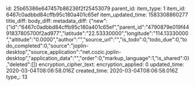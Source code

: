 id: 25b65386e647457b86236f2f25453079
parent_id: 
item_type: 1
item_id: 6467c0adbbd84cffb95c180a401c65ef
item_updated_time: 1583308860277
title_diff: 
body_diff: 
metadata_diff: {"new":{"id":"6467c0adbbd84cffb95c180a401c65ef","parent_id":"4790879e019f4491837805700f2ad977","latitude":"22.53330000","longitude":"114.13330000","altitude":"0.0000","author":"","source_url":"","is_todo":0,"todo_due":0,"todo_completed":0,"source":"joplin-desktop","source_application":"net.cozic.joplin-desktop","application_data":"","order":0,"markup_language":1,"is_shared":0},"deleted":[]}
encryption_cipher_text: 
encryption_applied: 0
updated_time: 2020-03-04T08:06:58.016Z
created_time: 2020-03-04T08:06:58.016Z
type_: 13